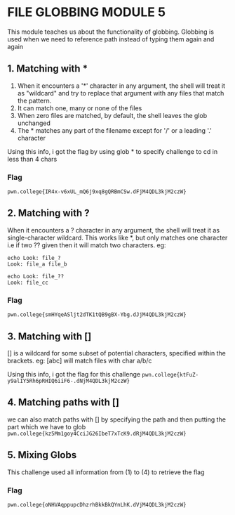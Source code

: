 # FILE GLOBBING MODULE 5
This module teaches us about the functionality of globbing.
Globbing is used when we need to reference path instead of typing them again and again

## 1. Matching with *
1. When it encounters a '*' character in any argument, the shell will treat it as "wildcard" and try to replace that argument with any files that match the pattern.
2. It can match one, many or none of the files
3. When zero files are matched, by default, the shell leaves the glob unchanged
4. The * matches any part of the filename except for '/' or a leading '.' character

Using this info, i got the flag by using glob * to specify challenge to cd in less than 4 chars

### Flag
`pwn.college{IR4x-v6xUL_mQ6j9xq8gQRBmCSw.dFjM4QDL3kjM2czW}`

## 2. Matching with ?
When it encounters a ? character in any argument, the shell will treat it as single-character wildcard. This works like *, but only matches one character i.e if two ?? given then it will match two characters. eg: 
```
echo Look: file_?
Look: file_a file_b

echo Look: file_??
Look: file_cc
```
### Flag
`pwn.college{smHYqeASljt2dTK1tQB9gBX-Ybg.dJjM4QDL3kjM2czW}`

## 3. Matching with []
[] is a wildcard for some subset of potential characters, specified within the brackets. eg: [abc] will match files with char a/b/c

Using this info, i got the flag for this challenge
`pwn.college{ktFuZ-y9alIY5Rh6pRHIQ6iiF6-.dNjM4QDL3kjM2czW}`

## 4. Matching paths with []
we can also match paths with [] by specifying the path and then putting the part which we have to glob
`pwn.college{kz5Mm1goy4CciJG26IbeT7xTcK9.dRjM4QDL3kjM2czW}`

## 5. Mixing Globs
This challenge used all information from (1) to (4) to retrieve the flag

### Flag
`pwn.college{oNHVAqppupcDhzrhBkkBkQYnLhK.dVjM4QDL3kjM2czW}`


